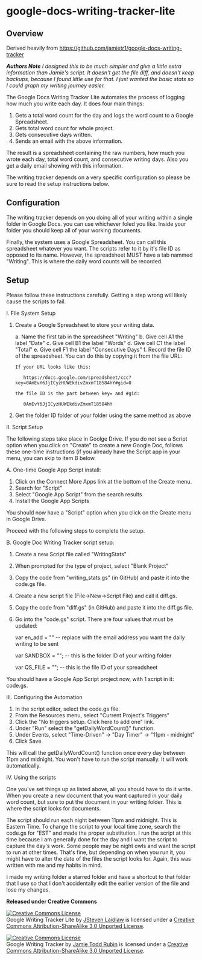 # google-docs-writing-tracker-lite

## Overview

Derived heavily from https://github.com/jamietr1/google-docs-writing-tracker

_**Authors Note** I designed this to be much simpler and give a little extra information than Jamie's script. It doesn't get the file diff, and doesn't keep backups, because I found little use for that. I just wanted the basic stats so I could graph my writing journey easier._

The Google Docs Writing Tracker Lite automates the process of logging how much you write each day. It does four main things:

1. Gets a total word count for the day and logs the word count to a Google Spreadsheet.
2. Gets total word count for whole project.
3. Gets consecutive days written.
4. Sends an email with the above information.

The result is a spreadsheet containing the raw numbers, how much you wrote each day, total word count, and consecutive writing days. Also you get a daily email showing with this information.

The writing tracker depends on a very specific configuration so please be sure to read the setup instructions
below.

## Configuration

The writing tracker depends on you doing all of your writing within a single folder in Google Docs. you can use whichever foled you like. Inside your folder you should keep all of your working documents.

Finally, the system uses a Google Spreadsheet. You can call this spreadsheet whatever you want. The scripts 
refer to it by it's file ID as opposed to its name. However, the spreadsheet MUST have a tab nammed "Writing".
This is where the daily word counts will be recorded.

## Setup

Please follow these instructions carefully. Getting a step wrong will likely cause the scripts to fail.

I. File System Setup

  1. Create a Google Spreadsheet to store your writing data.

      a. Name the first tab in the spreadsheet "Writing"
      b. Give cell A1 the label "Date"
      c. Give cell B1 the label "Words"
      d. Give cell C1 the label "Total"
      e. Give cell F1 the label "Consecutive Days"
      f. Record the file ID of the spreadsheet. You can do this by copying it from the file URL:
      
         If your URL looks like this:
         
            https://docs.google.com/spreadsheet/ccc?key=0AmEvY6JjICyzHUWEkdivZmxmT18584hY#gid=0
            
         the file ID is the part between key= and #gid:
         
            0AmEvY6JjICyzHUWEkdivZmxmT18584hY
            
  2. Get the folder ID folder of your folder using the same method as above

II. Script Setup

The following steps take place in Goolge Drive. If you do not see a Script option when you click 
on "Create" to create a new Google Doc, follows these one-time instructions (if you already have the
Script app in your menu, you can skip to item B below.

A. One-time Google App Script install:

  1. Click on the Connect More Apps link at the bottom of the Create menu.
  2. Search for "Script"
  3. Select "Google App Script" from the search results
  4. Install the Google App Scripts

You should now have a "Script" option when you click on the Create menu in Google Drive.

Proceed with the following steps to complete the setup.

B. Google Doc Writing Tracker script setup:

  1. Create a new Script file called "WritingStats"
  2. When prompted for the type of project, select "Blank Project"
  3. Copy the code from "writing_stats.gs" (in GitHub) and paste it into the code.gs file.
  4. Create a new script file (File->New->Script File) and call it diff.gs.
  5. Copy the code from "diff.gs" (in GitHub) and paste it into the diff.gs file.
  6. Go into the "code.gs" script. There are four values that must be updated:

      var en_add = ""               -- replace with the email address you want the daily writing to be sent

      var SANDBOX = "";             -- this is the folder ID of your writing folder

      var QS_FILE = "";             -- this is the file ID of your spreadsheet

You should have a Google App Script project now, with 1 script in it: code.gs.

III. Configuring the Automation

  1. In the script editor, select the code.gs file.
  2. From the Resources menu, select "Current Project's Triggers"
  3. Click the "No triggers setup. Click here to add one" link.
  4. Under "Run" select the "getDailyWordCount()" function.
  5. Under Events, select "Time-Driven" -> "Day Timer" -> "11pm - midnight"
  6. Click Save

This will call the getDailyWordCount() function once every day between 11pm and midnight. You won't have to
run the script manually. It will work automatically.

IV. Using the scripts

One you've set things up as listed above, all you should have to do it write. When you create a new document
that you want captured in your daily word count, but sure to put the document in your writing folder. This is
where the script looks for documents.

The script should run each night between 11pm and midnight. This is Eastern Time. To change the script to
your local time zone, search the code.gs for "EST" and made the proper substitution. I run the script at this time
because I am generally done for the day and I want the script to capture the day's work. Some people may be night
owls and want the script to run at other times. That's fine, but depending on when you run it, you might have to
alter the date of the files the script looks for. Again, this was written with me and my habits in mind.

I made my writing folder a starred folder and have a shortcut to that folder that I use so that I don't
accidentally edit the earlier version of the file and lose my changes.

<strong>Released under Creative Commons</strong>

<a rel="license" href="http://creativecommons.org/licenses/by-sa/3.0/deed.en_US"><img alt="Creative Commons License" style="border-width:0" src="http://i.creativecommons.org/l/by-sa/3.0/88x31.png" /></a><br /><span xmlns:dct="http://purl.org/dc/terms/" property="dct:title">Google Writing Tracker Lite</span> by <a xmlns:cc="http://creativecommons.org/ns#" href="http://github.com/stevenlaidlaw/" property="cc:attributionName" rel="cc:attributionURL">JSteven Laidlaw</a> is licensed under a <a rel="license" href="http://creativecommons.org/licenses/by-sa/3.0/deed.en_US">Creative Commons Attribution-ShareAlike 3.0 Unported License</a>.

<a rel="license" href="http://creativecommons.org/licenses/by-sa/3.0/deed.en_US"><img alt="Creative Commons License" style="border-width:0" src="http://i.creativecommons.org/l/by-sa/3.0/88x31.png" /></a><br /><span xmlns:dct="http://purl.org/dc/terms/" property="dct:title">Google Writing Tracker</span> by <a xmlns:cc="http://creativecommons.org/ns#" href="http://www.jamietoddrubin.com" property="cc:attributionName" rel="cc:attributionURL">Jamie Todd Rubin</a> is licensed under a <a rel="license" href="http://creativecommons.org/licenses/by-sa/3.0/deed.en_US">Creative Commons Attribution-ShareAlike 3.0 Unported License</a>.
